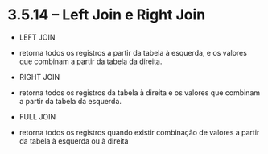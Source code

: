 # 3.5.14 – Left Join e Right Join

- LEFT JOIN
- retorna todos os registros a partir da tabela à esquerda, e os valores que combinam a partir da tabela da direita.

- RIGHT JOIN
- retorna todos os registros da tabela à direita e os valores que combinam a partir da tabela da esquerda.

- FULL JOIN
- retorna todos os registros quando existir combinação de valores a partir da tabela à esquerda ou à direita
